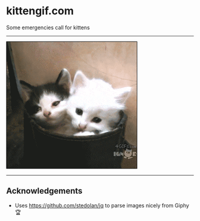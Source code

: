 # kittengif.com

Some emergencies call for kittens

---

![kitteh](./images/emergencykittens.gif)

---

## Acknowledgements

* Uses https://github.com/stedolan/jq to parse images nicely from Giphy 🏆
